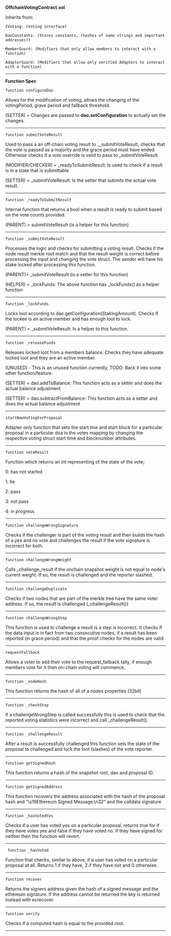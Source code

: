 <strong>OffchainVotingContract.sol</strong> 


Inherits from:

    IVoting: (Voting interface)

    DaoConstants: (Stores constants, (hashes of name strings and important addresses))

    MemberGuard: (Modifiers that only allow members to interact with a function)

    AdapterGuard: (Modifiers that allow only verified Adapters to interact with a function)

***

<strong>Function Spec</strong>

    function configureDao



Allows for the modification of voting, allows the changing of the votingPeriod, grave period and fallback threshold.

(SETTER) = Changes are passed to <strong>dao.setConfiguration</strong> to actually set the changes. 

***
    function submitVoteResult



Used to pass a an off-chain voting result to __submitVoteResult, checks that the vote is passed as a majority and the grace period must have ended 
Otherwise checks if a vote override is valid to pass to _submitVoteResult

(MODIFIER/CHECKER) = _readyToSubmitResult: Is used to check if a result is in a state that is submittable

(SETTER) = _submitVoteResult: Is the setter that submits the actual vote result. 


***

    function _readyToSubmitResult



Internal function that returns a bool when a result is ready to submit based on the vote counts provided. 

(PARENT) = submitVoteResult (is a helper for this function)
***
    function _submitVoteResult  

Processes the logic and checks for submitting a voting result. Checks if the node result merkle root match and that the result weight is correct before 
processing the input and changing the vote struct. The sender will have his stake locked after processing this function. 

(PARENT)= _submitVoteResult (is a setter for this function)

(HELPER) = _lockFunds: The above function has _lockFunds() as a helper function
***
    function _lockFunds 

Locks loot according to dao.getConfiguration(StakingAmount). Checks if the lockee is an active member and has enough loot to lock. 

(PARENT) = _submitVoteResult: Is a helper to this function.
***
    function _releaseFunds

Releases locked loot from a members balance. Checks they have adequate locked loot and they are an active member. 

(UNUSED) - This is an unused function currently, TODO: Back it into some other function/feature.

(SETTER) = dao.addToBalance: This function acts as a setter and does the actual balance adjustment

(SETTER) = dao.subtractFromBalance: This function acts as a setter and does the actual balance adjustment
***
    startNewVotingForProposal

Adapter only function that sets the start tine and start block for a particular proposal in a particular doa in the votes mapping by changing the respective voting struct 
start time and blocknumber attributes. 
***
    function voteResult

Function which returns an int representing of the state of the vote; 

0: has not started

1: tie

2: pass

3: not pass

4: in progress
***
    function challengeWrongSignature

Checks if the challenger is part of the voting result and then builds the hash of a yes and no vote and challenges the result if the vote signature is incorrect for both.
***
    function challengeWrongWeight

Calls _challenge_result if the onchain snapshot weight is not equal to node's current weight. If so, the result is challenged and the reporter slashed.  
***
    function challengeDuplicate

Checks if two nodes that are part of the merkle tree have the same voter address. If so, the result is challenged (_challengeResult())
***
    function challengeWrongStep

This function is used to challenge a result is a step is incorrect. It checks if the data input is in fact from two consecutive nodes, if a result has been reported (in grace period) and that the proof checks for the nodes are valid. 
***
    requestFallback

Allows a voter to add their vote to the request_fallback tally, if enough members vote for it then on-chain voting will commence, 
***
    function _nodeHash

This function returns the hash of all of a nodes properties (32bit)
***
    function _checkStep

If a  challengeWrongStep is called successfully this is used to check that the reported voting statistics were incorrect and call _challengeResult(). 
***
    function _challengeResult

After a result is successfully challenged this function sets the state of the proposal to challenged and lock the loot (slashes) of the vote reporter. 
***
    function getSignedHash

This function returns a hash of the snapshot root, dao and proposal ID. 
***
    function getSignedAddress
This function recovers the address associated with the hash of the proposal hash and "\x19Ethereum Signed Message:\n32" and the calldata signature 
***
    function _hasVotedYes

Checks if a user has voted yes on a particular proposal, returns true for if they have votes yes and false if they have voted no. If they have signed for neither 
then the function will revert. 
***
     function _hasVoted

Function that checks, similar to above, if a user has voted on a particular proposal at all. Returns 1 if they have, 2 if they have not and 0 otherwise. 
***
    function recover

Returns the signers address given the hash of a signed message and the ethereum signature. If the address cannot be returned the key is returned instead with ecrecover. 
***
    function verify

Checks if a computed hash is equal to the provided root. 
***






    



